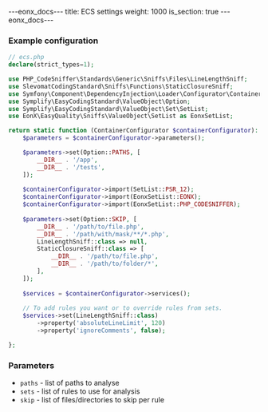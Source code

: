 ---eonx_docs--- title: ECS settings weight: 1000 is_section: true ---eonx_docs---

### Example configuration

```php
// ecs.php
declare(strict_types=1);

use PHP_CodeSniffer\Standards\Generic\Sniffs\Files\LineLengthSniff;
use SlevomatCodingStandard\Sniffs\Functions\StaticClosureSniff;
use Symfony\Component\DependencyInjection\Loader\Configurator\ContainerConfigurator;
use Symplify\EasyCodingStandard\ValueObject\Option;
use Symplify\EasyCodingStandard\ValueObject\Set\SetList;
use EonX\EasyQuality\Sniffs\ValueObject\SetList as EonxSetList;

return static function (ContainerConfigurator $containerConfigurator): void {
    $parameters = $containerConfigurator->parameters();

    $parameters->set(Option::PATHS, [
        __DIR__ . '/app',
        __DIR__ . '/tests',
    ]);
    
    $containerConfigurator->import(SetList::PSR_12);
    $containerConfigurator->import(EonxSetList::EONX);
    $containerConfigurator->import(EonxSetList::PHP_CODESNIFFER);
    
    $parameters->set(Option::SKIP, [
        __DIR__ . '/path/to/file.php',
        __DIR__ . '/path/with/mask/**/*.php',
        LineLengthSniff::class => null,
        StaticClosureSniff::class => [
            __DIR__ . '/path/to/file.php',
            __DIR__ . '/path/to/folder/*',
        ],
    ]);
    
    $services = $containerConfigurator->services();
    
    // To add rules you want or to override rules from sets.
    $services->set(LineLengthSniff::class)
        ->property('absoluteLineLimit', 120)
        ->property('ignoreComments', false);

};
```

### Parameters

- `paths` - list of paths to analyse
- `sets` - list of rules to use for analysis
- `skip` - list of files/directories to skip per rule
